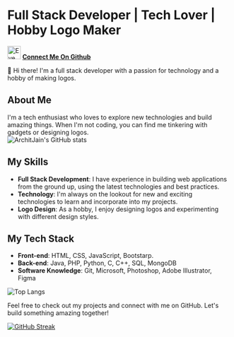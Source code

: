 # Full Stack Developer | Tech Lover | Hobby Logo Maker

<img src="https://github.com/ismartboi-07/ismartboi-07/assets/136259634/6bc56ad8-d6e1-47f9-9c6b-73fc86fe6b83" alt="Eye" width="30" height="30" /> [**Connect Me On Github**](https://github.com/ismartboi-07)

👋 Hi there! I'm a full stack developer with a passion for technology and a hobby of making logos.

## About Me

I'm a tech enthusiast who loves to explore new technologies and build amazing things. When I'm not coding, you can find me tinkering with gadgets or designing logos.
<br>
![ArchitJain's GitHub stats](https://ismartboi07-github-readme-stat.vercel.app/api?username=ismartboi-07&show_icons=true&theme=radical)

## My Skills

- **Full Stack Development**: I have experience in building web applications from the ground up, using the latest technologies and best practices.
- **Technology**: I'm always on the lookout for new and exciting technologies to learn and incorporate into my projects.
- **Logo Design**: As a hobby, I enjoy designing logos and experimenting with different design styles.


## My Tech Stack

- **Front-end**: HTML, CSS, JavaScript, Bootstarp.
- **Back-end**: Java, PHP, Python, C, C++, SQL, MongoDB
- **Software Knowledge**: Git, Microsoft, Photoshop, Adobe Illustrator, Figma

![Top Langs](https://ismartboi07-github-readme-stat.vercel.app/api/top-langs/?username=ismartboi-07&layout=donut)

Feel free to check out my projects and connect with me on GitHub. Let's build something amazing together!

[![GitHub Streak](https://streak-stats.demolab.com?user=ismartboi-07&theme=dark&hide_border=true)](https://git.io/streak-stats)
